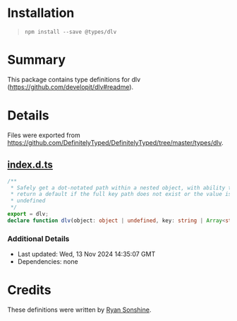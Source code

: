 # Installation
> `npm install --save @types/dlv`

# Summary
This package contains type definitions for dlv (https://github.com/developit/dlv#readme).

# Details
Files were exported from https://github.com/DefinitelyTyped/DefinitelyTyped/tree/master/types/dlv.
## [index.d.ts](https://github.com/DefinitelyTyped/DefinitelyTyped/tree/master/types/dlv/index.d.ts)
````ts
/**
 * Safely get a dot-notated path within a nested object, with ability to
 * return a default if the full key path does not exist or the value is
 * undefined
 */
export = dlv;
declare function dlv(object: object | undefined, key: string | Array<string | number>, defaultValue?: any): any;

````

### Additional Details
 * Last updated: Wed, 13 Nov 2024 14:35:07 GMT
 * Dependencies: none

# Credits
These definitions were written by [Ryan Sonshine](https://github.com/ryansonshine).
